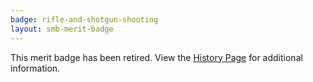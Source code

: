 ```yaml
---
badge: rifle-and-shotgun-shooting
layout: smb-merit-badge
---
```


This merit badge has been retired. View the [History Page](history/) for additional information.
